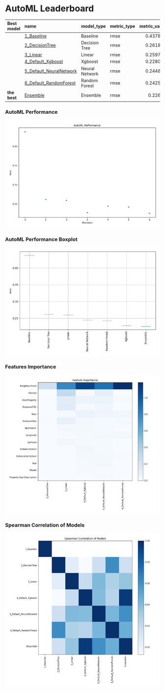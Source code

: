 # AutoML Leaderboard

| Best model   | name                                                         | model_type     | metric_type   |   metric_value |   train_time |
|:-------------|:-------------------------------------------------------------|:---------------|:--------------|---------------:|-------------:|
|              | [1_Baseline](1_Baseline/README.md)                           | Baseline       | rmse          |       0.437877 |         1.62 |
|              | [2_DecisionTree](2_DecisionTree/README.md)                   | Decision Tree  | rmse          |       0.261823 |         6.76 |
|              | [3_Linear](3_Linear/README.md)                               | Linear         | rmse          |       0.259787 |         4.99 |
|              | [4_Default_Xgboost](4_Default_Xgboost/README.md)             | Xgboost        | rmse          |       0.228031 |         7    |
|              | [5_Default_NeuralNetwork](5_Default_NeuralNetwork/README.md) | Neural Network | rmse          |       0.244813 |         3.15 |
|              | [6_Default_RandomForest](6_Default_RandomForest/README.md)   | Random Forest  | rmse          |       0.242553 |         8.04 |
| **the best** | [Ensemble](Ensemble/README.md)                               | Ensemble       | rmse          |       0.22624  |         1.02 |

### AutoML Performance
![AutoML Performance](ldb_performance.png)

### AutoML Performance Boxplot
![AutoML Performance Boxplot](ldb_performance_boxplot.png)

### Features Importance
![features importance across models](features_heatmap.png)



### Spearman Correlation of Models
![models spearman correlation](correlation_heatmap.png)

